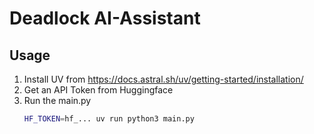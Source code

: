 # Deadlock AI-Assistant

## Usage

1. Install UV from https://docs.astral.sh/uv/getting-started/installation/
2. Get an API Token from Huggingface
3. Run the main.py
    ```bash
    HF_TOKEN=hf_... uv run python3 main.py
    ```
